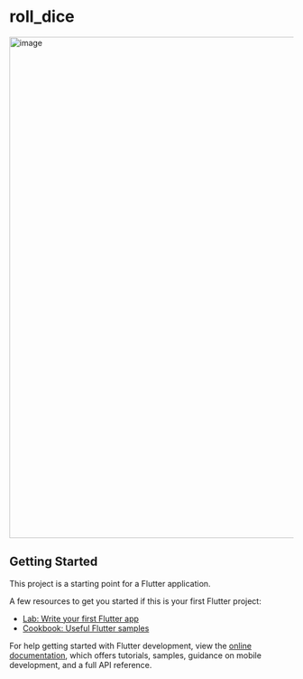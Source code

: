 # roll_dice

<img width="626" height="887" alt="image" src="https://github.com/user-attachments/assets/8f429faa-f9b4-40e3-bf29-6932fd8a9f5b" />


## Getting Started

This project is a starting point for a Flutter application.

A few resources to get you started if this is your first Flutter project:

- [Lab: Write your first Flutter app](https://docs.flutter.dev/get-started/codelab)
- [Cookbook: Useful Flutter samples](https://docs.flutter.dev/cookbook)

For help getting started with Flutter development, view the
[online documentation](https://docs.flutter.dev/), which offers tutorials,
samples, guidance on mobile development, and a full API reference.
